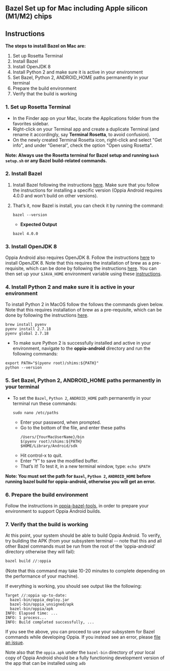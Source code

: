 ## Bazel Set up for Mac including Apple silicon (M1/M2) chips

## Instructions

**The steps to install Bazel on Mac are:**
1. Set up Rosetta Terminal
2. Install Bazel 
3. Install OpenJDK 8
4. Install Python 2 and make sure it is active in your environment
5. Set Bazel, Python 2, ANDROID_HOME paths permanently in your terminal
6. Prepare the build environment
7. Verify that the build is working

### 1. Set up Rosetta Terminal

- In the Finder app on your Mac, locate the Applications folder from the favorites sidebar.
- Right-click on your Terminal app and create a duplicate Terminal (and rename it accordingly, say **Terminal Rosetta**, to avoid confusion).
- On the newly created Terminal Rosetta icon, right-click and select "Get info", and under “General”, check the option "Open using Rosetta".

**Note: Always use the Rosetta terminal for Bazel setup and running `bash setup.sh` or any Bazel build-related commands.**

### 2. Install Bazel

1. Install Bazel following the instructions [here](https://docs.bazel.build/versions/4.0.0/install-os-x.html#install-with-installer-mac-os-x). Make sure that you follow the instructions for installing a specific version (Oppia Android requires 4.0.0 and won't build on other versions). 

2. That’s it, now Bazel is install, you can check it by running the command:
   ```
   bazel --version
   ```
   - **Expected Output**
   ```
   bazel 4.0.0
   ```

### 3. Install OpenJDK 8

Oppia Android also requires OpenJDK 8.
Follow the instructions [here](https://installvirtual.com/install-openjdk-8-on-mac-using-brew-adoptopenjdk/) to install OpenJDK 8. 
Note that this requires the installation of brew as a pre-requisite, which can be done by following the instructions [here](https://mac.install.guide/homebrew/index.html). You can then set up your `$JAVA_HOME` environment variable using these [instructions](https://stackoverflow.com/a/75167958/11396524).


### 4. Install Python 2 and make sure it is active in your environment

To install Python 2 in MacOS follow the follows the commands given below. Note that this requires installation of brew as a pre-requisite, which can be done by following the instructions [here](https://mac.install.guide/homebrew/index.html). 
```
brew install pyenv
pyenv install 2.7.18
pyenv global 2.7.18
```

- To make sure Python 2 is successfully installed and active in your environment, navigate to the **oppia-android** directory and run the following commands:

```
export PATH="$(pyenv root)/shims:${PATH}"
python --version
```

### 5. Set Bazel, Python 2, ANDROID_HOME paths permanently in your terminal

- To set the `Bazel`, `Python 2`, `ANDROID_HOME` path permanently in your terminal run these commands:
    ```
    sudo nano /etc/paths
    ```
   - Enter your password, when prompted.
   - Go to the bottom of the file, and enter these paths 
     ```
     /Users/{YourMacUserName}/bin
     $(pyenv root)/shims:${PATH}
     $HOME/Library/Android/sdk
     ```
   - Hit control-x to quit.
   - Enter “Y” to save the modified buffer.
   - That’s it!  To test it, in a new terminal window, type: `echo $PATH`

**Note: You must set the path for `Bazel`, `Python 2`, `ANDROID_HOME` before running bazel build for oppia-android, otherwise you will get an error.**

### 6. Prepare the build environment

Follow the instructions in [oppia-bazel-tools](https://github.com/oppia/oppia-bazel-tools#readme), in order to prepare your environment to support Oppia Android builds.

### 7. Verify that the build is working

At this point, your system should be able to build Oppia Android. To verify, try building the APK (from your subsystem terminal -- note that this and all other Bazel commands must be run from the root of the ‘oppia-android’ directory otherwise they will fail):

```sh
bazel build //:oppia
```

(Note that this command may take 10-20 minutes to complete depending on the performance of your machine).

If everything is working, you should see output like the following:

```
Target //:oppia up-to-date:
  bazel-bin/oppia_deploy.jar
  bazel-bin/oppia_unsigned/apk
  bazel-bin/oppia/apk
INFO: Elapsed time: ...
INFO: 1 process...
INFO: Build completed successfully, ...
```

If you see the above, you can proceed to use your subsystem for Bazel commands while developing Oppia. If you instead see an error, please [file an issue](https://github.com/oppia/oppia-android/issues/new/choose).

Note also that the ``oppia.apk`` under the ``bazel-bin`` directory of your local copy of Oppia Android should be a fully functioning development version of the app that can be installed using ``adb`` 
